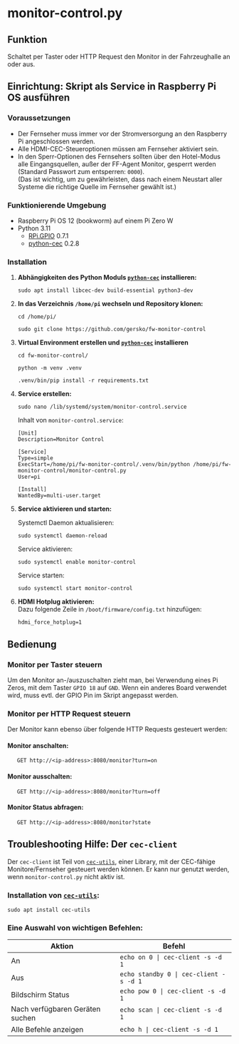 # monitor-control.py

## Funktion

Schaltet per Taster oder HTTP Request den Monitor in der Fahrzeughalle an oder aus.

## Einrichtung: Skript als Service in Raspberry Pi OS ausführen

### Voraussetzungen

- Der Fernseher muss immer vor der Stromversorgung an den Raspberry Pi angeschlossen werden.
- Alle HDMI-CEC-Steueroptionen müssen am Fernseher aktiviert sein.
- In den Sperr-Optionen des Fernsehers sollten über den Hotel-Modus alle Eingangsquellen, außer der FF-Agent Monitor, gesperrt werden (Standard Passwort zum entsperren: `0000`).  
  (Das ist wichtig, um zu gewährleisten, dass nach einem Neustart aller Systeme die richtige Quelle im Fernseher gewählt ist.)

### Funktionierende Umgebung

- Raspberry Pi OS 12 (bookworm) auf einem Pi Zero W
- Python 3.11
  - [RPi.GPIO](https://pypi.org/project/RPi.GPIO/) 0.7.1
  - [python-cec](https://pypi.org/project/cec/) 0.2.8

### Installation

1. **Abhängigkeiten des Python Moduls [`python-cec`](https://github.com/trainman419/python-cec) installieren:**

   ```
   sudo apt install libcec-dev build-essential python3-dev
   ```

2. **In das Verzeichnis `/home/pi` wechseln und Repository klonen:**

   ```
   cd /home/pi/
   ```
   ```
   sudo git clone https://github.com/gersko/fw-monitor-control
   ```

3. **Virtual Environment erstellen und [`python-cec`](https://github.com/trainman419/python-cec) installieren**

   ```
   cd fw-monitor-control/
   ```
   ```
   python -m venv .venv
   ```
   ```
   .venv/bin/pip install -r requirements.txt
   ```

4. **Service erstellen:**
   ```
   sudo nano /lib/systemd/system/monitor-control.service
   ```

   Inhalt von `monitor-control.service`:

   ```   
   [Unit]
   Description=Monitor Control

   [Service]
   Type=simple
   ExecStart=/home/pi/fw-monitor-control/.venv/bin/python /home/pi/fw-monitor-control/monitor-control.py
   User=pi

   [Install]
   WantedBy=multi-user.target
   ```

5. **Service aktivieren und starten:**

   Systemctl Daemon aktualisieren:

   ```
   sudo systemctl daemon-reload
   ```

   Service aktivieren:

   ```
   sudo systemctl enable monitor-control
   ```

   Service starten:

   ```
   sudo systemctl start monitor-control
   ```

6. **HDMI Hotplug aktivieren:**  
   Dazu folgende Zeile in `/boot/firmware/config.txt` hinzufügen:

   ```
   hdmi_force_hotplug=1
   ```


## Bedienung

### Monitor per Taster steuern

Um den Monitor an-/auszuschalten zieht man, bei Verwendung eines Pi Zeros, mit dem Taster `GPIO 18` auf `GND`. Wenn ein anderes Board verwendet wird, muss evtl. der GPIO Pin im Skript angepasst werden.

### Monitor per HTTP Request steuern

Der Monitor kann ebenso über folgende HTTP Requests gesteuert werden:

#### Monitor anschalten:

       GET http://<ip-address>:8080/monitor?turn=on

#### Monitor ausschalten:

       GET http://<ip-address>:8080/monitor?turn=off

#### Monitor Status abfragen:

       GET http://<ip-address>:8080/monitor?state

## Troubleshooting Hilfe: Der `cec-client`

Der `cec-client` ist Teil von [`cec-utils`](https://github.com/Pulse-Eight/libcec), einer Library, mit der CEC-fähige Monitore/Fernseher gesteuert werden können. Er kann nur genutzt werden, wenn `monitor-control.py` nicht aktiv ist.

### Installation von [`cec-utils`](https://github.com/Pulse-Eight/libcec):

    sudo apt install cec-utils

### Eine Auswahl von wichtigen Befehlen:

| Aktion                          | Befehl                                 |
| ------------------------------- | -------------------------------------- |
| An                              | `echo on 0 \| cec-client -s -d 1`      |
| Aus                             | `echo standby 0 \| cec-client -s -d 1` |
| Bildschirm Status               | `echo pow 0 \| cec-client -s -d 1`     |
| Nach verfügbaren Geräten suchen | `echo scan \| cec-client -s -d 1`      |
| Alle Befehle anzeigen           | `echo h \| cec-client -s -d 1`         |
